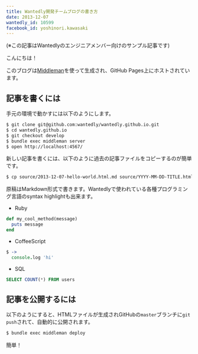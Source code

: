 ```yaml
---
title: Wantedly開発チームブログの書き方
date: 2013-12-07
wantedly_id: 10599
facebook_id: yoshinori.kawasaki
---
```


(※この記事はWantedlyのエンジニアメンバー向けのサンプル記事です)

こんにちは！

このブログは[Middleman](http://middlemanapp.com/)を使って生成され、GitHub Pages上にホストされています。

## 記事を書くには

手元の環境で動かすには以下のようにします。

```bash
$ git clone git@github.com:wantedly/wantedly.github.io.git
$ cd wantedly.github.io
$ git checkout develop
$ bundle exec middleman server
$ open http://localhost:4567/
```

新しい記事を書くには、以下のように過去の記事ファイルをコピーするのが簡単です。

```bash
$ cp source/2013-12-07-hello-world.html.md source/YYYY-MM-DD-TITLE.html.md
```

原稿はMarkdown形式で書きます。Wantedlyで使われている各種プログラミング言語のsyntax highlightも出来ます。

- Ruby

```ruby
def my_cool_method(message)
  puts message
end
```

- CoffeeScript

```coffeescript
$ ->
  console.log 'hi'
```

- SQL

```sql
SELECT COUNT(*) FROM users
```


## 記事を公開するには

以下のようにすると、HTMLファイルが生成されGitHubの`master`ブランチに`git push`されて、自動的に公開されます。

```bash
$ bundle exec middleman deploy
```

簡単！
